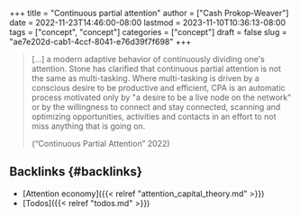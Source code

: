 +++
title = "Continuous partial attention"
author = ["Cash Prokop-Weaver"]
date = 2022-11-23T14:46:00-08:00
lastmod = 2023-11-10T10:36:13-08:00
tags = ["concept", "concept"]
categories = ["concept"]
draft = false
slug = "ae7e202d-cab1-4ccf-8041-e76d39f7f698"
+++

> [...] a modern adaptive behavior of continuously dividing one's attention. Stone has clarified that continuous partial attention is not the same as multi-tasking. Where multi-tasking is driven by a conscious desire to be productive and efficient, CPA is an automatic process motivated only by "a desire to be a live node on the network" or by the willingness to connect and stay connected, scanning and optimizing opportunities, activities and contacts in an effort to not miss anything that is going on.
>
> (“Continuous Partial Attention” 2022)


## Backlinks {#backlinks}

-   [Attention economy]({{< relref "attention_capital_theory.md" >}})
-   [Todos]({{< relref "todos.md" >}})
